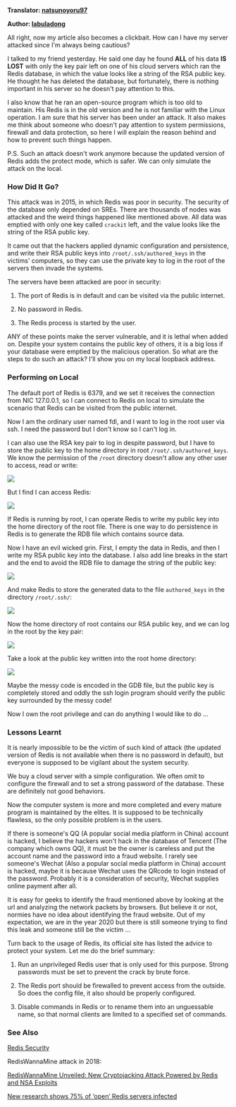 **Translator: [natsunoyoru97](https://github.com/natsunoyoru97)**

**Author: [labuladong](https://github.com/labuladong)**

All right, now my article also becomes a clickbait. How can I have my server attacked since I'm always being cautious?

I talked to my friend yesterday. He said one day he found **ALL** of his data **IS LOST** with only the key pair left on one of his cloud servers which ran the Redis database, in which the value looks like a string of the RSA public key. He thought he has deleted the database, but fortunately, there is nothing important in his server so he doesn't pay attention to this.

I also know that he ran an open-source program which is too old to maintain. His Redis is in the old version and he is not familiar with the Linux operation. I am sure that his server has been under an attack. It also makes me think about someone who doesn't pay attention to system permissions, firewall and data protection, so here I will explain the reason behind and how to prevent such things happen.

P.S. Such an attack doesn't work anymore because the updated version of Redis adds the protect mode, which is safer. We can only simulate the attack on the local.

### How Did It Go?

This attack was in 2015, in which Redis was poor in security. The security of the database only depended on SREs. There are thousands of nodes was attacked and the weird things happened like mentioned above. All data was emptied with only one key called `crackit` left, and the value looks like the string of the RSA public key.

It came out that the hackers applied dynamic configuration and persistence, and write their RSA public keys into `/root/.ssh/authored_keys` in the victims' computers, so they can use the private key to log in the root of the servers then invade the systems. 

The servers have been attacked are poor in security:

1. The port of Redis is in default and can be visited via the public internet.

2. No password in Redis.

3. The Redis process is started by the user.

ANY of these points make the server vulnerable, and it is lethal when added on. Despite your system contains the public key of others, it is a big loss if your database were emptied by the malicious operation. So what are the steps to do such an attack? I'll show you on my local loopback address.

### Performing on Local

The default port of Redis is 6379, and we set it receives the connection from NIC 127.0.0.1, so I can connect to Redis on local to simulate the scenario that Redis can be visited from the public internet.

Now I am the ordinary user named fdl, and I want to log in the root user via ssh. I need the password but I don't know so I can't log in.

I can also use the RSA key pair to log in despite password, but I have to store the public key to the home directory in root `/root/.ssh/authored_keys`. We know the permission of the `/root` directory doesn't allow any other user to access, read or write:

![](../pictures/redis_attack/1.png)

But I find I can access Redis:

![](../pictures/redis_attack/2.png)

If Redis is running by root, I can operate Redis to write my public key into the home directory of the root file. There is one way to do persistence in Redis is to generate the RDB file which contains source data.

Now I have an evil wicked grin. First, I empty the data in Redis, and then I write my RSA public key into the database. I also add line breaks in the start and the end to avoid the RDB file to damage the string of the public key:

![](../pictures/redis_attack/3.png)

And make Redis to store the generated data to the file `authored_keys` in the directory `/root/.ssh/`:

![](../pictures/redis_attack/4.png)

Now the home directory of root contains our RSA public key, and we can log in the root by the key pair:

![](../pictures/redis_attack/5.png)

Take a look at the public key written into the root home directory:

![](../pictures/redis_attack/6.png)

Maybe the messy code is encoded in the GDB file, but the public key is completely stored and oddly the ssh login program should verify the public key surrounded by the messy code!

Now I own the root privilege and can do anything I would like to do …

### Lessons Learnt

It is nearly impossible to be the victim of such kind of attack (the updated version of Redis is not available when there is no password in default), but everyone is supposed to be vigilant about the system security.

We buy a cloud server with a simple configuration. We often omit to configure the firewall and to set a strong password of the database. These are definitely not good behaviors.

Now the computer system is more and more completed and every mature program is maintained by the elites. It is supposed to be technically flawless, so the only possible problem is in the users.

If there is someone's QQ (A popular social media platform in China) account is hacked, I believe the hackers won't hack in the database of Tencent (The company which owns QQ), it must be the owner is careless and put the account name and the password into a fraud website. I rarely see someone's Wechat (Also a popular social media platform in China) account is hacked, maybe it is because Wechat uses the QRcode to login instead of the password. Probably it is a consideration of security, Wechat supplies online payment after all.

It is easy for geeks to identify the fraud mentioned above by looking at the url and analyzing the network packets by browsers. But believe it or not, normies have no idea about identifying the fraud website. Out of my expectation, we are in the year 2020 but there is still someone trying to find this leak and someone still be the victim …

Turn back to the usage of Redis, its official site has listed the advice to protect your system. Let me do the brief summary:

1. Run an unprivileged Redis user that is only used for this purpose. Strong passwords must be set to prevent the crack by brute force.

2. The Redis port should be firewalled to prevent access from the outside. So does the config file, it also should be properly configured.

3. Disable commands in Redis or to rename them into an unguessable name, so that normal clients are limited to a specified set of commands.

### See Also

[Redis Security](https://redis.io/topics/security)

RedisWannaMine attack in 2018:

[RedisWannaMine Unveiled: New Cryptojacking Attack Powered by Redis and NSA Exploits](https://www.imperva.com/blog/rediswannamine-new-redis-nsa-powered-cryptojacking-attack/)

[New research shows 75% of ‘open’ Redis servers infected](https://www.imperva.com/blog/new-research-shows-75-of-open-redis-servers-infected/)
